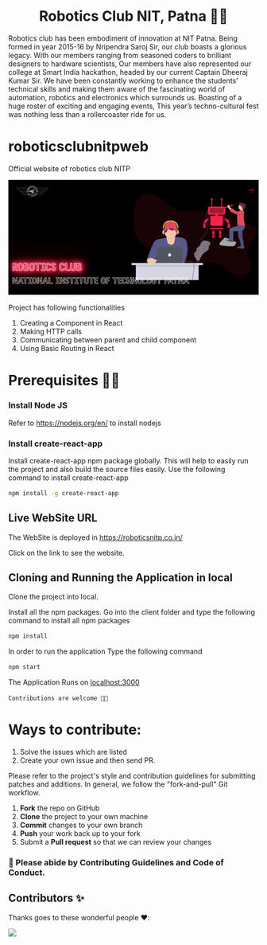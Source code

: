 <h1 align='center'> Robotics Club NIT, Patna 🐱‍👤 </h1>
Robotics club has been embodiment of innovation at NIT Patna. Being formed in year 2015-16 by Nripendra Saroj Sir, our club boasts a glorious legacy. With our members ranging from seasoned coders to brilliant designers to hardware scientists, Our members have also represented our college at Smart India hackathon, headed by our current Captain Dheeraj Kumar Sir. We have been constantly working to enhance the students’ technical skills and making them aware of the fascinating world of automation, robotics and electronics which surrounds us. Boasting of a huge roster of exciting and engaging events, This year’s techno-cultural fest was nothing less than a rollercoaster ride for us.


# roboticsclubnitpweb
Official website of robotics club NITP

![plot](roboticsclublive.png)

Project has following functionalities

1. Creating a Component in React
2. Making HTTP calls
3. Communicating between parent and child component
4. Using Basic Routing in React


# Prerequisites 👨‍💻

### Install Node JS
Refer to https://nodejs.org/en/ to install nodejs

### Install create-react-app
Install create-react-app npm package globally. This will help to easily run the project and also build the source files easily. Use the following command to install create-react-app

```bash
npm install -g create-react-app
```
## Live WebSite URL

The WebSite is deployed in https://roboticsnitp.co.in/

Click on the link to see the website.

## Cloning and Running the Application in local

Clone the project into local.

Install all the npm packages. Go into the client folder and type the following command to install all npm packages

```bash
npm install
```

In order to run the application Type the following command

```bash
npm start
```

The Application Runs on [localhost:3000](https://localhost:3000)



`Contributions are welcome 🎉🎉`

# Ways to contribute:
1. Solve the issues which are listed
2. Create your own issue and then send PR.

Please refer to the project's style and contribution guidelines for submitting patches and additions. In general, we follow the "fork-and-pull" Git workflow.

 1. **Fork** the repo on GitHub
 2. **Clone** the project to your own machine
 3. **Commit** changes to your own branch
 4. **Push** your work back up to your fork
 5. Submit a **Pull request** so that we can review your changes



### 🚀 Please abide by  **Contributing Guidelines** and **Code of Conduct**.


## Contributors ✨

Thanks goes to these wonderful people ❤️:

<!-- ALL-CONTRIBUTORS-LIST:START - Do not remove or modify this section -->
<!-- prettier-ignore-start -->
<!-- markdownlint-disable -->
<a href = "https://github.com/Mohdzubair3056/roboticsclubnitpweb/graphs/contributors">
  <img src = "https://contrib.rocks/image?repo=Mohdzubair3056/roboticsclubnitpweb"/>
</a>

<!-- markdownlint-restore -->
<!-- prettier-ignore-end -->

<!-- ALL-CONTRIBUTORS-LIST:END -->
